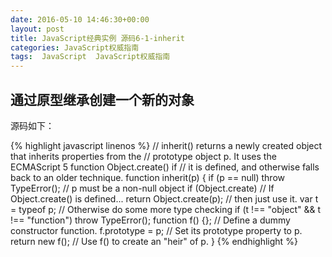 ```yaml
---
date: 2016-05-10 14:46:30+00:00
layout: post
title: JavaScript经典实例 源码6-1-inherit
categories: JavaScript权威指南
tags:  JavaScript  JavaScript权威指南
---
```

通过原型继承创建一个新的对象
----------------
 


源码如下：

{% highlight javascript linenos %}
// inherit() returns a newly created object that inherits properties from the
// prototype object p.  It uses the ECMAScript 5 function Object.create() if
// it is defined, and otherwise falls back to an older technique.
function inherit(p) {
    if (p == null) throw TypeError(); // p must be a non-null object
    if (Object.create)                // If Object.create() is defined...
        return Object.create(p);      //    then just use it.
    var t = typeof p;                 // Otherwise do some more type checking
    if (t !== "object" && t !== "function") throw TypeError();
    function f() {};                  // Define a dummy constructor function.
    f.prototype = p;                  // Set its prototype property to p.
    return new f();                   // Use f() to create an "heir" of p.
}
{% endhighlight %}
